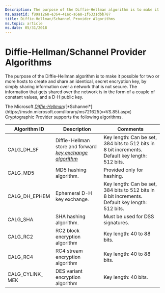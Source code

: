 ```yaml
---
Description: The purpose of the Diffie-Hellman algorithm is to make it possible for two or more hosts to create and share an identical, secret encryption key, by simply sharing information over a network that is not secure.
ms.assetid: f89a1268-e364-41ec-a6a8-1f6331dbb787
title: Diffie-Hellman/Schannel Provider Algorithms
ms.topic: article
ms.date: 05/31/2018
---
```


# Diffie-Hellman/Schannel Provider Algorithms

The purpose of the Diffie-Hellman algorithm is to make it possible for two or more hosts to create and share an identical, secret encryption key, by simply sharing information over a network that is not secure. The information that gets shared over the network is in the form of a couple of constant values, and a D-H public key.

The Microsoft [*Diffie-Hellman*](https://msdn.microsoft.com/library/ms721573(v=VS.85).aspx)/[*Schannel*](https://msdn.microsoft.com/library/ms721625(v=VS.85).aspx) Cryptographic Provider supports the following algorithms.



| Algorithm ID                  | Description                                                                                                                                           | Comments                                                                                                   |
|-------------------------------|-------------------------------------------------------------------------------------------------------------------------------------------------------|------------------------------------------------------------------------------------------------------------|
| CALG\_DH\_SF                  | Diffie-Hellman store and forward [*key exchange algorithm*](https://msdn.microsoft.com/library/ms721590(v=VS.85).aspx) | Key length: Can be set, 384 bits to 512 bits in 8 bit increments. Default key length: 512 bits.<br/> |
| CALG\_MD5                     | MD5 hashing algorithm.                                                                                                                                | Provided only for hashing.                                                                                 |
| CALG\_DH\_EPHEM               | Ephemeral D-H key exchange.                                                                                                                           | Key length: Can be set, 384 bits to 512 bits in 8 bit increments. Default key length: 512 bits.<br/> |
| CALG\_SHA                     | SHA hashing algorithm.                                                                                                                                | Must be used for DSS signatures.                                                                           |
| CALG\_RC2                     | RC2 block encryption algorithm                                                                                                                        | Key length: 40 to 88 bits.                                                                                 |
| CALG\_RC4                     | RC4 stream encryption algorithm                                                                                                                       | Key length: 40 to 88 bits.                                                                                 |
| CALG\_CYLINK\_ MEK<br/> | DES variant encryption algorithm                                                                                                                      | Key length: 40 bits.                                                                                       |



 

 

 




